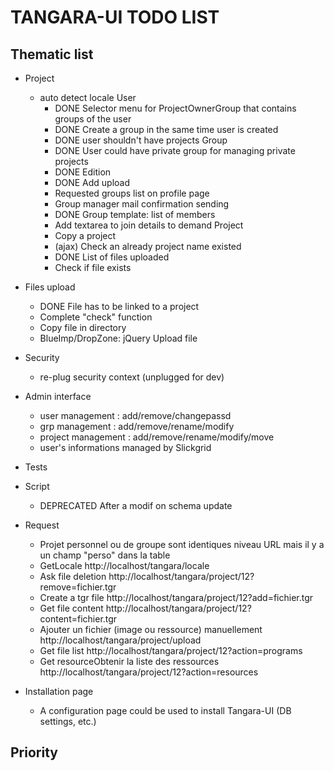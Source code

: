 TANGARA-UI TODO LIST
==========

Thematic list
-------------
- Project
  * auto detect locale 
    User
      * DONE Selector menu for ProjectOwnerGroup that contains groups of the user
      * DONE Create a group in the same time user is created
      * DONE user shouldn't have projects
    Group
      * DONE User could have private group for managing private projects
      * DONE Edition
      * DONE Add upload
      * Requested groups list on profile page
      * Group manager mail confirmation sending
      * DONE Group template: list of members
      * Add textarea to join details to demand
    Project
      * Copy a project
      * (ajax) Check an already project name existed
      * DONE List of files uploaded
      * Check if file exists

- Files upload
  * DONE File has to be linked to a project
  * Complete "check" function
  * Copy file in directory
  * BlueImp/DropZone: jQuery Upload file
- Security
  * re-plug security context (unplugged for dev)

- Admin interface
  * user management : add/remove/changepassd
  * grp management : add/remove/rename/modify
  * project management : add/remove/rename/modify/move
  * user's informations managed by Slickgrid

- Tests

- Script 
  * DEPRECATED After a modif on schema update

- Request
  * Projet personnel ou de groupe sont identiques niveau URL mais il y a un champ "perso" dans la table
  * GetLocale
      http://localhost/tangara/locale
  * Ask file deletion
      http://localhost/tangara/project/12?remove=fichier.tgr
  * Create a tgr file
      http://localhost/tangara/project/12?add=fichier.tgr
  * Get file content
      http://localhost/tangara/project/12?content=fichier.tgr
  * Ajouter un fichier (image ou ressource) manuellement
      http://localhost/tangara/project/upload
  * Get file list
      http://localhost/tangara/project/12?action=programs
  * Get resourceObtenir la liste des ressources
      http://localhost/tangara/project/12?action=resources

- Installation page 
  * A configuration page could be used to install Tangara-UI (DB settings, etc.)


Priority
-------------




